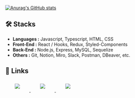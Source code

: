 [![Anurag's GitHub stats](https://github-readme-stats.vercel.app/api?username=romantech&hide=contribs,stars&count_private=true&show_icons=true&theme=graywhite)](https://github.com/anuraghazra/github-readme-stats)

## 🛠 Stacks
- **Languages :** Javascript, Typescript, HTML, CSS
- **Front-End :** React / Hooks, Redux, Styled-Components
- **Back-End :** Node.js, Express, MySQL, Sequelize
- **Others :** Git, Notion, Miro, Slack, Postman, DBeaver, etc.

## 🔗 Links

<div aline="center">
    <a href="https://bit.ly/3aVlTfm">
        <img 
            src="https://img.shields.io/badge/Dev TIL-lightgray?style=for-the-badge&logo=notion&logoColor=white&link=https://bit.ly/3aVlTfm/"
            style="height: auto; margin-left: 20px; margin-right: 20px; padding: 10px;"/>
    </a>   
    <a href="https://romantech.net">
        <img 
            src="https://img.shields.io/badge/Blog-yellow?style=for-the-badge&logo=blogger&logoColor=white&link=https://romantech.net/"
            style="height: auto; margin-left: 20px; margin-right: 20px; padding: 10px;"/>
    </a>  
    <a href="mailto:johan@romantech.net">
        <img 
            src="https://img.shields.io/badge/Gmail-D14836?style=for-the-badge&logo=gmail&logoColor=white&link=mailto:johan@romantech.net"
            style="height: auto; margin-left: 20px; margin-right: 20px; padding: 10px;"/>
    </a>
</div>
